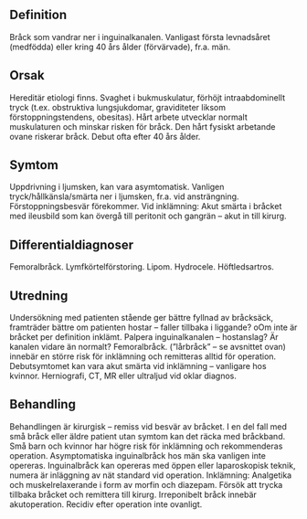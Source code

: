 ## Definition

Bråck som vandrar ner i inguinalkanalen. Vanligast första levnadsåret (medfödda) eller kring 40 års ålder (förvärvade), fr.a. män.

## Orsak

Hereditär etiologi finns. Svaghet i bukmuskulatur, förhöjt intraabdominellt tryck (t.ex. obstruktiva lungsjukdomar, graviditeter liksom förstoppningstendens, obesitas). Hårt arbete utvecklar normalt muskulaturen och minskar risken för bråck. Den hårt fysiskt arbetande ovane riskerar bråck. Debut ofta efter 40 års ålder.

## Symtom

Uppdrivning i ljumsken, kan vara asymtomatisk. Vanligen tryck/hållkänsla/smärta ner i ljumsken, fr.a. vid ansträngning. Förstoppningsbesvär förekommer. Vid inklämning: Akut smärta i bråcket med ileusbild som kan övergå till peritonit och gangrän – akut in till kirurg.

## Differentialdiagnoser

Femoralbråck. Lymfkörtelförstoring. Lipom. Hydrocele. Höftledsartros.

## Utredning

Undersökning med patienten stående ger bättre fyllnad av bråcksäck, framträder bättre om patienten hostar – faller tillbaka i liggande? oOm inte är bråcket per definition inklämt. Palpera inguinalkanalen – hostanslag? Är kanalen vidare än normalt? Femoralbråck. (”lårbråck” – se avsnittet ovan) innebär en större risk för inklämning och remitteras alltid för operation. Debutsymtomet kan vara akut smärta vid inklämning – vanligare hos kvinnor. Herniografi, CT, MR eller ultraljud vid oklar diagnos.

## Behandling

Behandlingen är kirurgisk – remiss vid besvär av bråcket. I en del fall med små bråck eller äldre patient utan symtom kan det räcka med bråckband. Små barn och kvinnor har högre risk för inklämning och rekommenderas operation. Asymptomatiska inguinalbråck hos män ska vanligen inte opereras.
Inguinalbråck kan opereras med öppen eller laparoskopisk teknik, numera är inläggning av nät standard vid operation.
Inklämning: Analgetika och muskelrelaxerande i form av morfin och diazepam. Försök att trycka tillbaka bråcket och remittera till kirurg. Irreponibelt bråck innebär akutoperation. Recidiv efter operation inte ovanligt.


